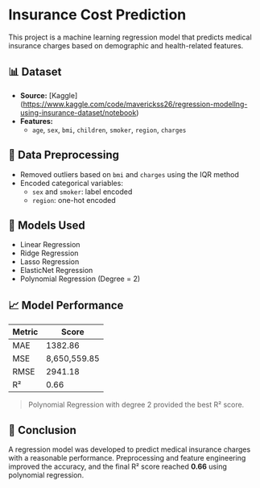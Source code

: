 #  Insurance Cost Prediction

This project is a machine learning regression model that predicts medical insurance charges based on demographic and health-related features.

## 📊 Dataset

- **Source:** [Kaggle] (https://www.kaggle.com/code/maverickss26/regression-modellng-using-insurance-dataset/notebook)
- **Features:**
  - `age`, `sex`, `bmi`, `children`, `smoker`, `region`, `charges`

## 🧹 Data Preprocessing

- Removed outliers based on `bmi` and `charges` using the IQR method
- Encoded categorical variables:
  - `sex` and `smoker`: label encoded
  - `region`: one-hot encoded

## 🤖 Models Used

- Linear Regression
- Ridge Regression
- Lasso Regression
- ElasticNet Regression
- Polynomial Regression (Degree = 2)

## 📈 Model Performance

| Metric | Score |
|--------|-------|
| MAE    | 1382.86 |
| MSE    | 8,650,559.85 |
| RMSE   | 2941.18 |
| R²     | 0.66 |

> Polynomial Regression with degree 2 provided the best R² score.

## 🧠 Conclusion

A regression model was developed to predict medical insurance charges with a reasonable performance. Preprocessing and feature engineering improved the accuracy, and the final R² score reached **0.66** using polynomial regression.

